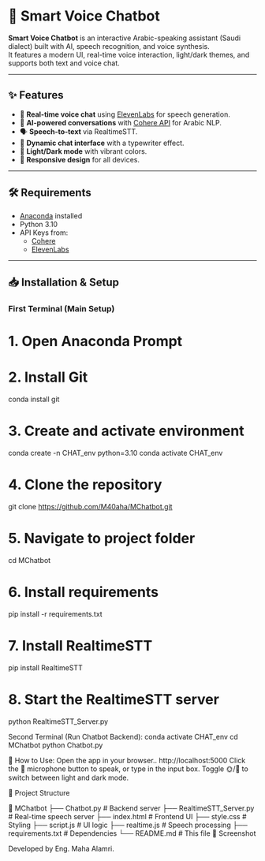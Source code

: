 # 🤖 Smart Voice Chatbot

**Smart Voice Chatbot** is an interactive Arabic-speaking assistant (Saudi dialect) built with AI, speech recognition, and voice synthesis.  
It features a modern UI, real-time voice interaction, light/dark themes, and supports both text and voice chat.

---

## ✨ Features
- 🎤 **Real-time voice chat** using [ElevenLabs](https://elevenlabs.io) for speech generation.
- 🧠 **AI-powered conversations** with [Cohere API](https://cohere.ai) for Arabic NLP.
- 🗣 **Speech-to-text** via RealtimeSTT.
- 💬 **Dynamic chat interface** with a typewriter effect.
- 🎨 **Light/Dark mode** with vibrant colors.
- 📱 **Responsive design** for all devices.

---

## 🛠️ Requirements
- [Anaconda](https://www.anaconda.com/) installed
- Python 3.10
- API Keys from:
  - [Cohere](https://dashboard.cohere.com/api-keys)
  - [ElevenLabs](https://elevenlabs.io)

---

## 📥 Installation & Setup

### **First Terminal (Main Setup)**
# 1. Open Anaconda Prompt
# 2. Install Git
conda install git

# 3. Create and activate environment
conda create -n CHAT_env python=3.10
conda activate CHAT_env

# 4. Clone the repository
git clone https://github.com/M40aha/MChatbot.git

# 5. Navigate to project folder
cd MChatbot

# 6. Install requirements
pip install -r requirements.txt

# 7. Install RealtimeSTT
pip install RealtimeSTT

# 8. Start the RealtimeSTT server
python RealtimeSTT_Server.py



Second Terminal (Run Chatbot Backend):
conda activate CHAT_env
cd MChatbot
python Chatbot.py


🚀 How to Use:
Open the app in your browser..
http://localhost:5000
Click the 🎤 microphone button to speak, or type in the input box.
Toggle 🌞/🌙 to switch between light and dark mode.



📂 Project Structure

📁 MChatbot
 ├── Chatbot.py            # Backend server
 ├── RealtimeSTT_Server.py # Real-time speech server
 ├── index.html            # Frontend UI
 ├── style.css             # Styling
 ├── script.js             # UI logic
 ├── realtime.js           # Speech processing
 ├── requirements.txt      # Dependencies
 └── README.md             # This file
📸 Screenshot


Developed by Eng. Maha Alamri.
